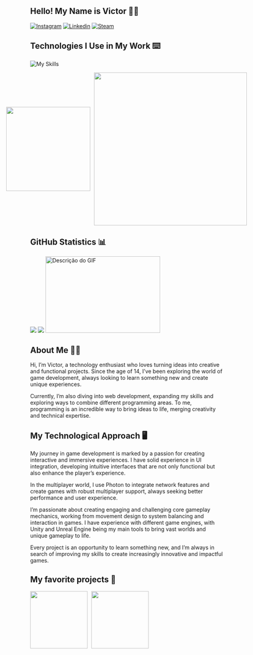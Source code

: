 ## Hello! My Name is Victor 🖐🏻
[![Instagram](https://go-skill-icons.vercel.app/api/icons?i=instagram)](https://www.instagram.com/vito0r___/)
[![Linkedin](https://go-skill-icons.vercel.app/api/icons?i=linkedin)](https://www.linkedin.com/in/victorguilhermesantos/)
[![Steam](https://go-skill-icons.vercel.app/api/icons?i=steam)](https://steamcommunity.com/id/Japa20/)


<div style="display: inline_block"></div>

## Technologies I Use in My Work ⌨️
![My Skills](https://go-skill-icons.vercel.app/api/icons?i=unity,cs,net,unreal,cpp,cmake,js,html,css,ts,py,react,tailwind,nextjs,nodejs,git,rider,vscode,visualstudio,postgres,postman,notion&perline=11)

<div style="display: flex; align-items: center; justify-content: center; gap: 10px;">
   <img height="220px" src="https://github-readme-stats.vercel.app/api/top-langs/?username=VictorGuilherme12&theme=radical&show_icons=true&hide_border=true&layout=donut">
  <img width="400px"src="https://github-readme-stats.vercel.app/api/wakatime?username=VictorGuilherme12&theme=radical&hide_border=true">
</div>

<div style="display: inline_block"></div>

## GitHub Statistics 📊

<div>
  
<img src="http://github-profile-summary-cards.vercel.app/api/cards/profile-details?username=VictorGuilherme12&theme=radical">
<img src="http://github-profile-summary-cards.vercel.app/api/cards/stats?username=VictorGuilherme12&theme=radical">
<img src="src/laptop.gif" alt="Descrição do GIF" width="300" height="200"/>

</div>




  <div style="display: inline_block"></div>

  ## About Me 👋🏻
  
 Hi, I’m Victor, a technology enthusiast who loves turning ideas into creative and functional projects. Since the age of 14, I’ve been exploring the world of game development, always looking to learn something new and create unique experiences.

Currently, I’m also diving into web development, expanding my skills and exploring ways to combine different programming areas. To me, programming is an incredible way to bring ideas to life, merging creativity and technical expertise.

<div style="display: inline_block"></div>


 ##  My Technological Approach 🖥️

My journey in game development is marked by a passion for creating interactive and immersive experiences. I have solid experience in UI integration, developing intuitive interfaces that are not only functional but also enhance the player’s experience.

In the multiplayer world, I use Photon to integrate network features and create games with robust multiplayer support, always seeking better performance and user experience.

I’m passionate about creating engaging and challenging core gameplay mechanics, working from movement design to system balancing and interaction in games. I have experience with different game engines, with Unity and Unreal Engine being my main tools to bring vast worlds and unique gameplay to life.

Every project is an opportunity to learn something new, and I’m always in search of improving my skills to create increasingly innovative and impactful games.


<div style="display: inline_block"></div>

## My favorite projects 📌

<div style="display: flex; gap: 10px; align-items: center;">
  <img height="150" src="https://github-readme-stats.vercel.app/api/pin/?username=VictorGuilherme12&repo=ReSize&theme=radical&">
  <img height="150" src="https://github-readme-stats.vercel.app/api/pin/?username=VictorGuilherme12&repo=SplineCppClass&theme=radical&"> 
</div>

